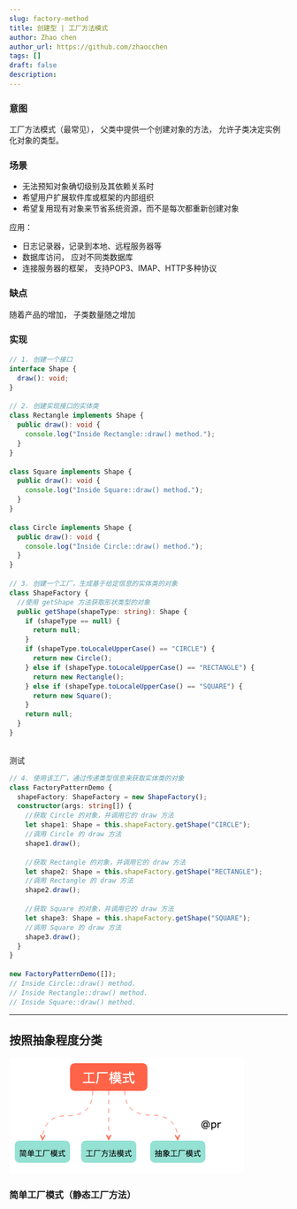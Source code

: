 ```yaml
---
slug: factory-method
title: 创建型 | 工厂方法模式
author: Zhao chen
author_url: https://github.com/zhaocchen
tags: []
draft: false
description: 
---
```


### 意图

工厂方法模式（最常见）， 父类中提供一个创建对象的方法， 允许子类决定实例化对象的类型。

### 场景

- 无法预知对象确切级别及其依赖关系时
- 希望用户扩展软件库或框架的内部组织
- 希望复用现有对象来节省系统资源，而不是每次都重新创建对象

应用：

- 日志记录器，记录到本地、远程服务器等
- 数据库访问， 应对不同类数据库
- 连接服务器的框架， 支持POP3、IMAP、HTTP多种协议

### 缺点

随着产品的增加， 子类数量随之增加

### 实现

```typescript
// 1. 创建一个接口
interface Shape {
  draw(): void;
}

// 2. 创建实现接口的实体类
class Rectangle implements Shape {
  public draw(): void {
    console.log("Inside Rectangle::draw() method.");
  }
}

class Square implements Shape {
  public draw(): void {
    console.log("Inside Square::draw() method.");
  }
}

class Circle implements Shape {
  public draw(): void {
    console.log("Inside Circle::draw() method.");
  }
}

// 3. 创建一个工厂，生成基于给定信息的实体类的对象
class ShapeFactory {
  //使用 getShape 方法获取形状类型的对象
  public getShape(shapeType: string): Shape {
    if (shapeType == null) {
      return null;
    }
    if (shapeType.toLocaleUpperCase() == "CIRCLE") {
      return new Circle();
    } else if (shapeType.toLocaleUpperCase() == "RECTANGLE") {
      return new Rectangle();
    } else if (shapeType.toLocaleUpperCase() == "SQUARE") {
      return new Square();
    }
    return null;
  }
}



```

测试

```ts
// 4. 使用该工厂，通过传递类型信息来获取实体类的对象
class FactoryPatternDemo {
  shapeFactory: ShapeFactory = new ShapeFactory();
  constructor(args: string[]) {
    //获取 Circle 的对象，并调用它的 draw 方法
    let shape1: Shape = this.shapeFactory.getShape("CIRCLE");
    //调用 Circle 的 draw 方法
    shape1.draw();

    //获取 Rectangle 的对象，并调用它的 draw 方法
    let shape2: Shape = this.shapeFactory.getShape("RECTANGLE");
    //调用 Rectangle 的 draw 方法
    shape2.draw();

    //获取 Square 的对象，并调用它的 draw 方法
    let shape3: Shape = this.shapeFactory.getShape("SQUARE");
    //调用 Square 的 draw 方法
    shape3.draw();
  }
}

new FactoryPatternDemo([]);
// Inside Circle::draw() method.
// Inside Rectangle::draw() method.
// Inside Square::draw() method.

```

****

## 按照抽象程度分类

![image.png](/img/design-pattern/工厂模式p1.png)

### 简单工厂模式（静态工厂方法）

